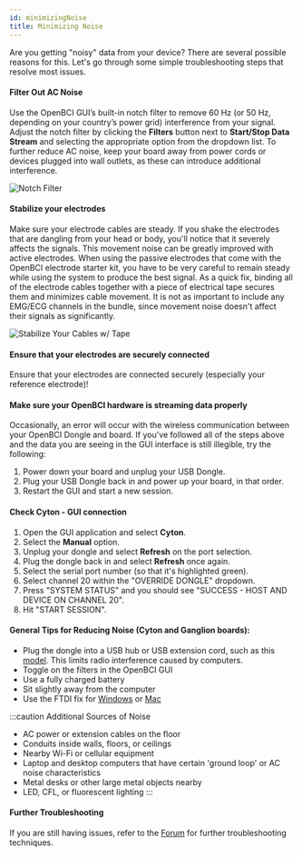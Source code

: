 ```yaml
---
id: minimizingNoise
title: Minimizing Noise
---
```


Are you getting "noisy" data from your device? There are several possible reasons for this. Let's go through some simple troubleshooting steps that resolve most issues.

#### Filter Out AC Noise

Use the OpenBCI GUI’s built-in notch filter to remove 60 Hz (or 50 Hz, depending on your country’s power grid) interference from your signal. Adjust the notch filter by clicking the **Filters** button next to **Start/Stop Data Stream** and selecting the appropriate option from the dropdown list. To further reduce AC noise, keep your board away from power cords or devices plugged into wall outlets, as these can introduce additional interference.

![Notch Filter](../assets/GettingStartedImages/filters_UI.PNG)

#### Stabilize your electrodes

Make sure your electrode cables are steady. If you shake the electrodes that are dangling from your head or body, you'll notice that it severely affects the signals. This movement noise can be greatly improved with active electrodes. When using the passive electrodes that come with the OpenBCI electrode starter kit, you have to be very careful to remain steady while using the system to produce the best signal. As a quick fix, binding all of the electrode cables together with a piece of electrical tape secures them and minimizes cable movement. It is not as important to include any EMG/ECG channels in the bundle, since movement noise doesn't affect their signals as significantly.

![Stabilize Your Cables w/ Tape](../assets/GettingStartedImages/secureCables.JPG)

#### Ensure that your electrodes are securely connected

Ensure that your electrodes are connected securely (especially your reference electrode)!

#### Make sure your OpenBCI hardware is streaming data properly

Occasionally, an error will occur with the wireless communication between your OpenBCI Dongle and board. If you've followed all of the steps above and the data you are seeing in the GUI interface is still illegible, try the following:

1. Power down your board and unplug your USB Dongle.
2. Plug your USB Dongle back in and power up your board, in that order.
3. Restart the GUI and start a new session.

#### Check Cyton - GUI connection

1. Open the GUI application and select **Cyton**.
2. Select the **Manual** option.
3. Unplug your dongle and select **Refresh** on the port selection.
4. Plug the dongle back in and select **Refresh** once again.
5. Select the serial port number (so that it's highlighted green).
6. Select channel 20 within the "OVERRIDE DONGLE" dropdown.
7. Press "SYSTEM STATUS" and you should see "SUCCESS - HOST AND DEVICE ON CHANNEL 20".
8. Hit "START SESSION".

#### General Tips for Reducing Noise (Cyton and Ganglion boards):

- Plug the dongle into a USB hub or USB extension cord, such as this [model](https://a.co/d/dwsweYF). This limits radio interference caused by computers.
- Toggle on the filters in the OpenBCI GUI
- Use a fully charged battery
- Sit slightly away from the computer
- Use the FTDI fix for [Windows](https://docs.openbci.com/Troubleshooting/FTDI_Fix_Windows/) or [Mac](https://docs.openbci.com/Troubleshooting/FTDI_Fix_Mac/)

:::caution Additional Sources of Noise

- AC power or extension cables on the floor
- Conduits inside walls, floors, or ceilings
- Nearby Wi-Fi or cellular equipment
- Laptop and desktop computers that have certain 'ground loop' or AC noise characteristics
- Metal desks or other large metal objects nearby
- LED, CFL, or fluorescent lighting
  :::

#### Further Troubleshooting

If you are still having issues, refer to the [Forum](https://openbci.com/forum/) for further troubleshooting techniques.

